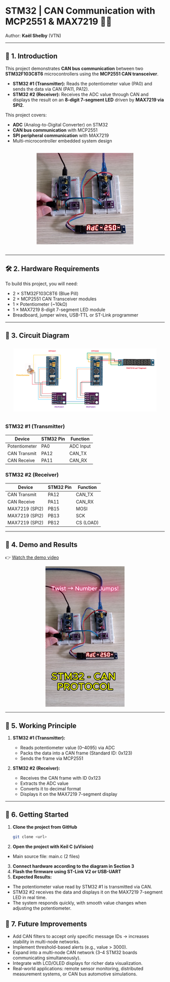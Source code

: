 # STM32 | CAN Communication with MCP2551 & MAX7219 🔗✨

Author: **Kaël Shelby** (VTN)

---

## 📖 1. Introduction
This project demonstrates **CAN bus communication** between two **STM32F103C8T6** microcontrollers using the **MCP2551 CAN transceiver**.  

- **STM32 #1 (Transmitter):** Reads the potentiometer value (PA0) and sends the data via CAN (PA11, PA12).  
- **STM32 #2 (Receiver):** Receives the ADC value through CAN and displays the result on an **8-digit 7-segment LED** driven by **MAX7219 via SPI2**.  

This project covers:  
- **ADC** (Analog-to-Digital Converter) on STM32  
- **CAN bus communication** with MCP2551  
- **SPI peripheral communication** with MAX7219  
- Multi-microcontroller embedded system design  

<div align="center">
  <img src="./Images/Intro.png" alt="intro" style="transform: scale(0.9);"/>
</div>

---

## 🛠️ 2. Hardware Requirements
To build this project, you will need:  
- 2 × STM32F103C8T6 (Blue Pill)  
- 2 × MCP2551 CAN Transceiver modules  
- 1 × Potentiometer (~10kΩ)  
- 1 × MAX7219 8-digit 7-segment LED module  
- Breadboard, jumper wires, USB-TTL or ST-Link programmer  

---

## 🔌 3. Circuit Diagram
<img src="./Images/Circuit.png" alt="circuit" style="transform: scale(0.9);"/>

### STM32 #1 (Transmitter)
| Device          | STM32 Pin | Function   |
|-----------------|-----------|------------|
| Potentiometer   | PA0       | ADC Input  |
| CAN Transmit    | PA12      | CAN_TX     |
| CAN Receive     | PA11      | CAN_RX     |

### STM32 #2 (Receiver)
| Device          | STM32 Pin | Function   |
|-----------------|-----------|------------|
| CAN Transmit    | PA12      | CAN_TX     |
| CAN Receive     | PA11      | CAN_RX     |
| MAX7219 (SPI2)  | PB15      | MOSI       |
| MAX7219 (SPI2)  | PB13      | SCK        |
| MAX7219 (SPI2)  | PB12      | CS (LOAD)  |

---

## 🎥 4. Demo and Results
👉 [Watch the demo video](https://www.tiktok.com/@kshelbyiot/video/7535692422366465287?is_from_webapp=1&sender_device=pc&web_id=7500959777037518344)

<p align="center">
  <a href="https://www.tiktok.com/@kshelbyiot/video/7535692422366465287?is_from_webapp=1&sender_device=pc&web_id=7500959777037518344">
    <img src="./Images/Cover.png" alt="Watch Demo Video" width="250"/>
  </a>
</p>

---

## 🔄 5. Working Principle
1. **STM32 #1 (Transmitter):**  
   - Reads potentiometer value (0–4095) via ADC  
   - Packs the data into a CAN frame (Standard ID: 0x123)  
   - Sends the frame via MCP2551  

2. **STM32 #2 (Receiver):**  
   - Receives the CAN frame with ID 0x123  
   - Extracts the ADC value  
   - Converts it to decimal format  
   - Displays it on the MAX7219 7-segment display  

---

## 🚀 6. Getting Started
1. **Clone the project from GitHub**  
   ```bash
   git clone <url>
2. **Open the project with Keil C (uVision)**
- Main source file: main.c (2 files)
3. **Connect hardware according to the diagram in Section 3**
4. **Flash the firmware using ST-Link V2 or USB-UART**
5. **Expected Results:**
- The potentiometer value read by STM32 #1 is transmitted via CAN.
- STM32 #2 receives the data and displays it on the MAX7219 7-segment LED in real time.
- The system responds quickly, with smooth value changes when adjusting the potentiometer.

## 📌 7. Future Improvements
- Add CAN filters to accept only specific message IDs → increases stability in multi-node networks.
- Implement threshold-based alerts (e.g., value > 3000).
- Expand into a multi-node CAN network (3–4 STM32 boards communicating simultaneously).
- Integrate with LCD/OLED displays for richer data visualization.
- Real-world applications: remote sensor monitoring, distributed measurement systems, or CAN bus automotive simulations.























































